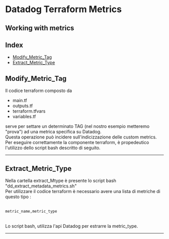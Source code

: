 # Datadog Terraform Metrics
## Working with metrics

## Index
* [Modify_Metric_Tag](#modifytags)
* [Extract_Metric_Type](#extractmetrictype)

## Modify_Metric_Tag

Il codice terraform composto da 

- main.tf
- outputs.tf 
- terraform.tfvars
- variables.tf

serve per settare un determinato TAG (nel nostro esempio metteremo "prova") ad una metrica specifica su Datadog.<br>
Questa operazione può incidere sull'indicizzazione delle custom metrics.<br>
Per eseguire correttamente la componente terraform, è propedeutico l'utilizzo dello script bash descritto di seguito.<br>

----

## Extract_Metric_Type

Nella cartella extract_Mtype è presente lo script bash "dd_extract_metadata_metrics.sh"<br>
Per utilizzare il codice terraform è necessario avere una lista di metriche di questo tipo : <br><br>
```
metric_name,metric_type
```
<br>
Lo script bash, utilizza l'api Datadog per estrarre la metric_type.

----
